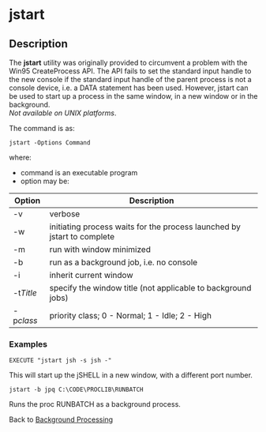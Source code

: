 # jstart

<PageHeader />

## Description

The **jstart** utility was originally provided to circumvent a problem with the Win95 CreateProcess API. The API fails to set the standard input handle to the new console if the standard input handle of the parent process is not a console device, i.e. a DATA statement has been used. However, jstart can be used to start up a process in the same window, in a new window or in the background.  
*Not available on UNIX platforms*.

The command is as:

```
jstart -Options Command
```

where:

- command is an executable program
- option may be:

| Option | Description |
| --- | --- |
| -v | verbose |
| -w | initiating process waits for the process launched by jstart to complete |
| -m | run with window minimized |
| -b | run as a background job, i.e. no console |
| -i | inherit current window |
| -t*Title* | specify the window title (not applicable to background jobs) |
| -p*class* | priority class; 0 - Normal; 1 - Idle; 2 - High |

### Examples

```
EXECUTE "jstart jsh -s jsh -"
```

This will start up the jSHELL in a new window, with a different port number.

```
jstart -b jpq C:\CODE\PROCLIB\RUNBATCH
```

Runs the proc RUNBATCH as a background process.

Back to [Background Processing](./../README.md)